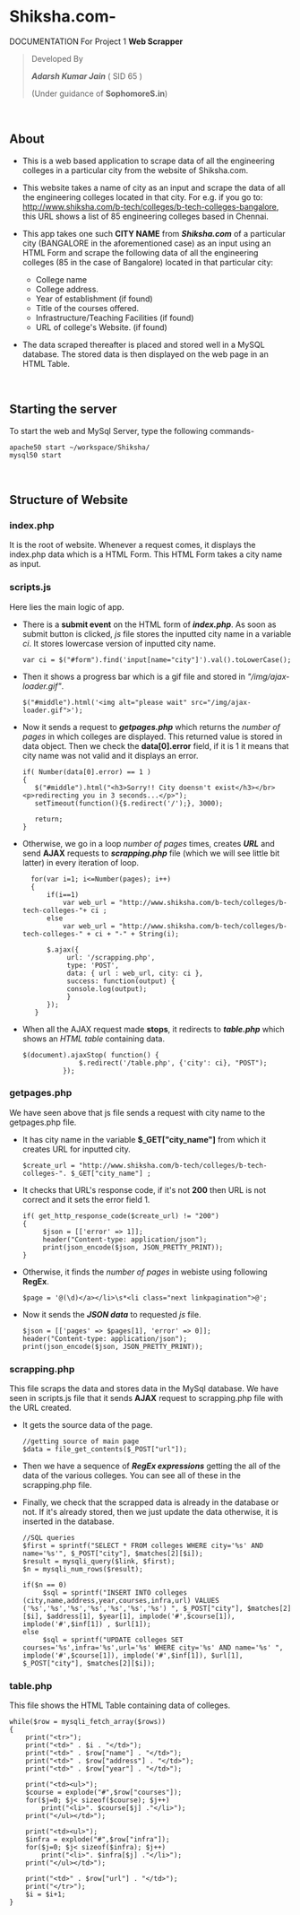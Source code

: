 # Shiksha.com-

DOCUMENTATION For Project 1 **Web Scrapper**

> Developed By
>
> ***Adarsh Kumar Jain*** ( SID 65 )
>
> (Under guidance of **SophomoreS.in**)

<br/>

## About
- This is a web based application to scrape data of all the engineering colleges in a particular city from the website of Shiksha.com.
- This website takes a name of city as an input and scrape the data of all the engineering colleges located in that city. For e.g. if you go to: http://www.shiksha.com/b-tech/colleges/b-tech-colleges-bangalore, this URL shows a list of 85 engineering colleges based in Chennai.
- This app takes one such **CITY NAME** from ***Shiksha.com*** of a particular city (BANGALORE in the aforementioned case) as an input using an HTML Form and scrape the following data of all the engineering colleges (85 in the case of Bangalore) located in that particular city:
  - College name
  - College address.
  - Year of establishment (if found)
  - Title of the courses offered.
  - Infrastructure/Teaching Facilities (if found)
  - URL of college's Website. (if found)

- The data scraped thereafter is placed and stored well in a MySQL database. The stored data is then displayed on the web page in an HTML Table.

<br/>

## Starting the server
To start the web and MySql Server, type the following commands-
```
apache50 start ~/workspace/Shiksha/
mysql50 start
```

<br/>

## Structure of Website
### index.php
It is the root of website. Whenever a request comes, it displays the index.php data which is a HTML Form. This HTML Form takes a city name as input.

### scripts.js
Here lies the main logic of app.
- There is a **submit event** on the HTML form of ***index.php***. As soon as submit button is clicked, _js_ file stores the inputted city name in a variable _ci_. It stores lowercase version of inputted city name.
  ```
  var ci = $("#form").find('input[name="city"]').val().toLowerCase();
  ```
  
- Then it shows a progress bar which is a gif file and stored in _"/img/ajax-loader.gif"_.
  ```
  $("#middle").html('<img alt="please wait" src="/img/ajax-loader.gif">');
  ```
  
 - Now it sends a request to ***getpages.php*** which returns the _number of pages_ in which colleges are displayed. This returned value is stored in data object. Then we check the **data[0].error** field, if it is 1 it means that city name was not valid and it displays an error.
    ```
    if( Number(data[0].error) == 1 )
    {
       $("#middle").html("<h3>Sorry!! City doensn't exist</h3></br><p>redirecting you in 3 seconds...</p>");
       setTimeout(function(){$.redirect('/');}, 3000);
                
       return;
    }
    ```
  
- Otherwise, we go in a loop _number of pages_ times, creates ***URL*** and send **AJAX** requests to ***scrapping.php*** file (which we will see little bit latter) in every iteration of loop.
  ```
    for(var i=1; i<=Number(pages); i++)
    {
        if(i==1)
            var web_url = "http://www.shiksha.com/b-tech/colleges/b-tech-colleges-"+ ci ;
        else
            var web_url = "http://www.shiksha.com/b-tech/colleges/b-tech-colleges-" + ci + "-" + String(i);
                
        $.ajax({
             url: '/scrapping.php',
             type: 'POST',
             data: { url : web_url, city: ci },
             success: function(output) {
             console.log(output);
             }
        });
     }
  ```
  
- When all the AJAX request made **stops**, it redirects to ***table.php*** which shows an _HTML table_ containing data.
  ```
  $(document).ajaxStop( function() {                
                $.redirect('/table.php', {'city': ci}, "POST");              
            });
  ```
  
### getpages.php
We have seen above that js file sends a request with city name to the getpages.php file.
- It has city name in the variable **$\_GET["city_name"]** from which it creates URL for inputted city.
  ```
  $create_url = "http://www.shiksha.com/b-tech/colleges/b-tech-colleges-". $_GET["city_name"] ;
  ```
  
- It checks that URL's response code, if it's not **200** then URL is not correct and it sets the error field 1.
  ```
  if( get_http_response_code($create_url) != "200")
  {
       $json = [['error' => 1]];
       header("Content-type: application/json");
       print(json_encode($json, JSON_PRETTY_PRINT));
  }
  ```
  
- Otherwise, it finds the _number of pages_ in webiste using following **RegEx**.
  ```
  $page = '@(\d)</a></li>\s*<li class="next linkpagination">@';
  ```
  
- Now it sends the ***JSON data*** to requested _js_ file.
  ```
  $json = [['pages' => $pages[1], 'error' => 0]];  
  header("Content-type: application/json");
  print(json_encode($json, JSON_PRETTY_PRINT));
  ```
  
### scrapping.php
This file scraps the data and stores data in the MySql database.
We have seen in scripts.js file that it sends **AJAX** request to scrapping.php file with the URL created.
- It gets the source data of the page.
  ```
  //getting source of main page
  $data = file_get_contents($_POST["url"]);
  ```
  
- Then we have a sequence of ***RegEx expressions*** getting the all of the data of the various colleges. You can see all of these in the scrapping.php file.
- Finally, we check that the scrapped data is already in the database or not. If it's already stored, then we just update the data otherwise, it is inserted in the database.
  ```
  //SQL queries
  $first = sprintf("SELECT * FROM colleges WHERE city='%s' AND name='%s'", $_POST["city"], $matches[2][$i]);
  $result = mysqli_query($link, $first);
  $n = mysqli_num_rows($result);

  if($n == 0)
       $sql = sprintf("INSERT INTO colleges (city,name,address,year,courses,infra,url) VALUES ('%s','%s','%s','%s','%s','%s','%s') ", $_POST["city"], $matches[2][$i], $address[1], $year[1], implode('#',$course[1]), implode('#',$inf[1]) , $url[1]);
  else
       $sql = sprintf("UPDATE colleges SET courses='%s',infra='%s',url='%s' WHERE city='%s' AND name='%s' ", implode('#',$course[1]), implode('#',$inf[1]), $url[1], $_POST["city"], $matches[2][$i]);
  ```

### table.php
This file shows the HTML Table containing data of colleges.
```
while($row = mysqli_fetch_array($rows))
{
	print("<tr>");
	print("<td>" . $i . "</td>");
	print("<td>" . $row["name"] . "</td>");
	print("<td>" . $row["address"] . "</td>");
	print("<td>" . $row["year"] . "</td>");
	
	print("<td><ul>");
	$course = explode("#",$row["courses"]);
	for($j=0; $j< sizeof($course); $j++)
		print("<li>". $course[$j] ."</li>");
	print("</ul></td>");
	
	print("<td><ul>");
	$infra = explode("#",$row["infra"]);
	for($j=0; $j< sizeof($infra); $j++)
		print("<li>". $infra[$j] ."</li>");
	print("</ul></td>");

	print("<td>" . $row["url"] . "</td>");
	print("</tr>");
	$i = $i+1;
}
